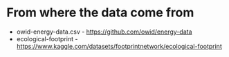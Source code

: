 # From where the data come from
* owid-energy-data.csv - https://github.com/owid/energy-data
* ecological-footprint - https://www.kaggle.com/datasets/footprintnetwork/ecological-footprint